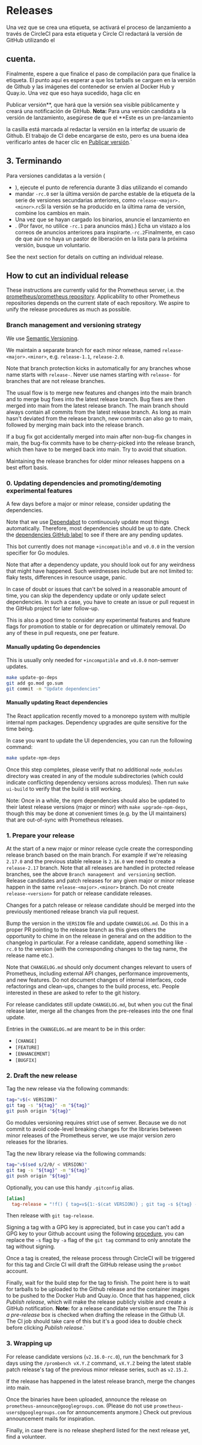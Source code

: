# Releases

Una vez que se crea una etiqueta, se activará el proceso de lanzamiento a través de CircleCI para esta etiqueta y Circle CI redactará la versión de GitHub utilizando el 

##  cuenta.

Finalmente, espere a que finalice el paso de compilación para que finalice la etiqueta. El punto aquí es esperar a que los tarballs se carguen en la versión de Github y las imágenes del contenedor se envíen al Docker Hub y Quay.io. Una vez que eso haya sucedido, haga clic en 

Publicar versión**, que hará que la versión sea visible públicamente y creará una notificación de GitHub.
**Nota:** Para una versión candidata a la versión de lanzamiento, asegúrese de que el **Este es un pre-lanzamiento

 la casilla está marcada al redactar la versión en la interfaz de usuario de Github. El trabajo de CI debe encargarse de esto, pero es una buena idea verificarlo antes de hacer clic en [Publicar versión](https://github.com/prometheus/prometheus).\`

## 3. Terminando

Para versiones candidatas a la versión (

*   ), ejecute el punto de referencia durante 3 días utilizando el comando 
*    mandar `-rc.0` ser la última versión de parche estable de la etiqueta de la serie de versiones secundarias anteriores, como `release-<major>.<minor>`.`rc`Si la versión se ha producido en la última rama de versión, combine los cambios en main.
*   Una vez que se hayan cargado los binarios, anuncie el lanzamiento en 
*   . (Por favor, no utilice `-rc.1` para anuncios más).) Echa un vistazo a los correos de anuncios anteriores para inspirarte.`-rc.2`Finalmente, en caso de que aún no haya un pastor de liberación en la lista para la próxima versión, busque un voluntario.

See the next section for details on cutting an individual release.

## How to cut an individual release

These instructions are currently valid for the Prometheus server, i.e. the [prometheus/prometheus repository](https://github.com/prometheus/prometheus). Applicability to other Prometheus repositories depends on the current state of each repository. We aspire to unify the release procedures as much as possible.

### Branch management and versioning strategy

We use [Semantic Versioning](https://semver.org/).

We maintain a separate branch for each minor release, named `release-<major>.<minor>`, e.g. `release-1.1`, `release-2.0`.

Note that branch protection kicks in automatically for any branches whose name starts with `release-`. Never use names starting with `release-` for branches that are not release branches.

The usual flow is to merge new features and changes into the main branch and to merge bug fixes into the latest release branch. Bug fixes are then merged into main from the latest release branch. The main branch should always contain all commits from the latest release branch. As long as main hasn't deviated from the release branch, new commits can also go to main, followed by merging main back into the release branch.

If a bug fix got accidentally merged into main after non-bug-fix changes in main, the bug-fix commits have to be cherry-picked into the release branch, which then have to be merged back into main. Try to avoid that situation.

Maintaining the release branches for older minor releases happens on a best effort basis.

### 0. Updating dependencies and promoting/demoting experimental features

A few days before a major or minor release, consider updating the dependencies.

Note that we use [Dependabot](.github/dependabot.yml) to continuously update most things automatically. Therefore, most dependencies should be up to date.
Check the [dependencies GitHub label](https://github.com/prometheus/prometheus/labels/dependencies) to see if there are any pending updates.

This bot currently does not manage `+incompatible` and `v0.0.0` in the version specifier for Go modules.

Note that after a dependency update, you should look out for any weirdness that
might have happened. Such weirdnesses include but are not limited to: flaky
tests, differences in resource usage, panic.

In case of doubt or issues that can't be solved in a reasonable amount of time,
you can skip the dependency update or only update select dependencies. In such a
case, you have to create an issue or pull request in the GitHub project for
later follow-up.

This is also a good time to consider any experimental features and feature
flags for promotion to stable or for deprecation or ultimately removal. Do any
of these in pull requests, one per feature.

#### Manually updating Go dependencies

This is usually only needed for `+incompatible` and `v0.0.0` non-semver updates.

```bash
make update-go-deps
git add go.mod go.sum
git commit -m "Update dependencies"
```

#### Manually updating React dependencies

The React application recently moved to a monorepo system with multiple internal npm packages. Dependency upgrades are
quite sensitive for the time being.

In case you want to update the UI dependencies, you can run the following command:

```bash
make update-npm-deps
```

Once this step completes, please verify that no additional `node_modules` directory was created in any of the module subdirectories
(which could indicate conflicting dependency versions across modules). Then run `make ui-build` to verify that the build is still working.

Note: Once in a while, the npm dependencies should also be updated to their latest release versions (major or minor) with `make upgrade-npm-deps`,
though this may be done at convenient times (e.g. by the UI maintainers) that are out-of-sync with Prometheus releases.

### 1. Prepare your release

At the start of a new major or minor release cycle create the corresponding release branch based on the main branch. For example if we're releasing `2.17.0` and the previous stable release is `2.16.0` we need to create a `release-2.17` branch. Note that all releases are handled in protected release branches, see the above `Branch management and versioning` section. Release candidates and patch releases for any given major or minor release happen in the same `release-<major>.<minor>` branch. Do not create `release-<version>` for patch or release candidate releases.

Changes for a patch release or release candidate should be merged into the previously mentioned release branch via pull request.

Bump the version in the `VERSION` file and update `CHANGELOG.md`. Do this in a proper PR pointing to the release branch as this gives others the opportunity to chime in on the release in general and on the addition to the changelog in particular. For a release candidate, append something like `-rc.0` to the version (with the corresponding changes to the tag name, the release name etc.).

Note that `CHANGELOG.md` should only document changes relevant to users of Prometheus, including external API changes, performance improvements, and new features. Do not document changes of internal interfaces, code refactorings and clean-ups, changes to the build process, etc. People interested in these are asked to refer to the git history.

For release candidates still update `CHANGELOG.md`, but when you cut the final release later, merge all the changes from the pre-releases into the one final update.

Entries in the `CHANGELOG.md` are meant to be in this order:

*   `[CHANGE]`
*   `[FEATURE]`
*   `[ENHANCEMENT]`
*   `[BUGFIX]`

### 2. Draft the new release

Tag the new release via the following commands:

```bash
tag="v$(< VERSION)"
git tag -s "${tag}" -m "${tag}"
git push origin "${tag}"
```

Go modules versioning requires strict use of semver. Because we do not commit to
avoid code-level breaking changes for the libraries between minor releases of
the Prometheus server, we use major version zero releases for the libraries.

Tag the new library release via the following commands:

```bash
tag="v$(sed s/2/0/ < VERSION)"
git tag -s "${tag}" -m "${tag}"
git push origin "${tag}"
```

Optionally, you can use this handy `.gitconfig` alias.

```ini
[alias]
  tag-release = "!f() { tag=v${1:-$(cat VERSION)} ; git tag -s ${tag} -m ${tag} && git push origin ${tag}; }; f"
```

Then release with `git tag-release`.

Signing a tag with a GPG key is appreciated, but in case you can't add a GPG key to your Github account using the following [procedure](https://help.github.com/articles/generating-a-gpg-key/), you can replace the `-s` flag by `-a` flag of the `git tag` command to only annotate the tag without signing.

Once a tag is created, the release process through CircleCI will be triggered for this tag and Circle CI will draft the GitHub release using the `prombot` account.

Finally, wait for the build step for the tag to finish. The point here is to wait for tarballs to be uploaded to the Github release and the container images to be pushed to the Docker Hub and Quay.io. Once that has happened, click *Publish release*, which will make the release publicly visible and create a GitHub notification.
**Note:** for a release candidate version ensure the *This is a pre-release* box is checked when drafting the release in the Github UI. The CI job should take care of this but it's a good idea to double check before clicking *Publish release*.\`

### 3. Wrapping up

For release candidate versions (`v2.16.0-rc.0`), run the benchmark for 3 days using the `/prombench vX.Y.Z` command, `vX.Y.Z` being the latest stable patch release's tag of the previous minor release series, such as `v2.15.2`.

If the release has happened in the latest release branch, merge the changes into main.

Once the binaries have been uploaded, announce the release on `prometheus-announce@googlegroups.com`. (Please do not use `prometheus-users@googlegroups.com` for announcements anymore.) Check out previous announcement mails for inspiration.

Finally, in case there is no release shepherd listed for the next release yet, find a volunteer.
